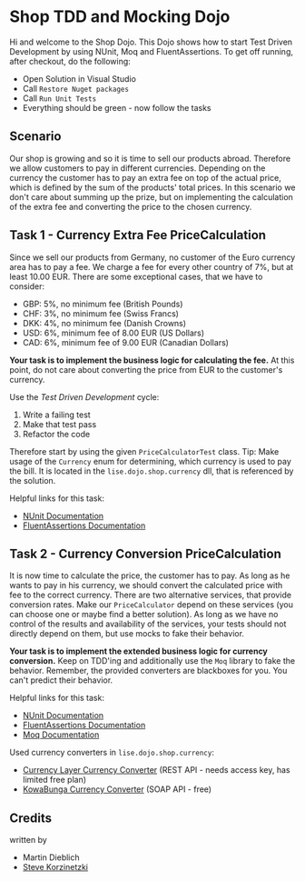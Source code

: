 # Shop TDD and Mocking Dojo
Hi and welcome to the Shop Dojo. This Dojo shows how to start Test Driven Development by using NUnit, Moq and FluentAssertions. To get off running, after checkout, do the following:
* Open Solution in Visual Studio
* Call `Restore Nuget packages`
* Call `Run Unit Tests`
* Everything should be green - now follow the tasks 

## Scenario
Our shop is growing and so it is time to sell our products abroad. Therefore we allow customers to pay in different currencies. Depending on the currency the customer has to pay an extra fee on top of the actual price, which is defined by the sum of the products' total prices. In this scenario we don't care about summing up the prize, but on implementing the calculation of the extra fee and converting the price to the chosen currency.

## Task 1 - Currency Extra Fee PriceCalculation
Since we sell our products from Germany, no customer of the Euro currency area has to pay a fee. 
We charge a fee for every other country of 7%, but at least 10.00 EUR. There are some exceptional cases, that we have to consider:
* GBP: 5%, no minimum fee (British Pounds)
* CHF: 3%, no minimum fee (Swiss Francs)
* DKK: 4%, no minimum fee (Danish Crowns)
* USD: 6%, minimum fee of 8.00 EUR (US Dollars)
* CAD: 6%, minimum fee of 9.00 EUR (Canadian Dollars)

**Your task is to implement the business logic for calculating the fee.** At this point, do not care about converting the price from EUR to the customer's currency.

Use the *Test Driven Development* cycle:
1. Write a failing test
2. Make that test pass
3. Refactor the code

Therefore start by using the given `PriceCalculatorTest` class. Tip: Make usage of the `Currency` enum for determining, which currency is used to pay the bill. It is located in the `lise.dojo.shop.currency` dll, that is referenced by the solution.

Helpful links for this task:
* [NUnit Documentation](https://github.com/nunit/docs/wiki/NUnit-Documentation)
* [FluentAssertions Documentation](https://github.com/dennisdoomen/fluentassertions/wiki)

## Task 2 - Currency Conversion PriceCalculation
It is now time to calculate the price, the customer has to pay. As long as he wants to pay in his currency, we should convert the calculated price with fee to the correct currency. There are two alternative services, that provide conversion rates. Make our `PriceCalculator` depend on these services (you can choose one or maybe find a better solution). As long as we have no control of the results and availability of the services, your tests should not directly depend on them, but use mocks to fake their behavior.

**Your task is to implement the extended business logic for currency conversion.** Keep on TDD'ing and additionally use the `Moq` library to fake the behavior. Remember, the provided converters are blackboxes for you. You can't predict their behavior.

Helpful links for this task:
* [NUnit Documentation](https://github.com/nunit/docs/wiki/NUnit-Documentation)
* [FluentAssertions Documentation](https://github.com/dennisdoomen/fluentassertions/wiki)
* [Moq Documentation](https://github.com/Moq/moq4/wiki/Quickstart)

Used currency converters in `lise.dojo.shop.currency`:
* [Currency Layer Currency Converter](https://currencylayer.com/) (REST API - needs access key, has limited free plan)
* [KowaBunga Currency Converter](http://currencyconverter.kowabunga.net/converter.asmx) (SOAP API - free)

## Credits
written by 
* Martin Dieblich 
* [Steve Korzinetzki](https://twitter.com/skorzinetzki)
